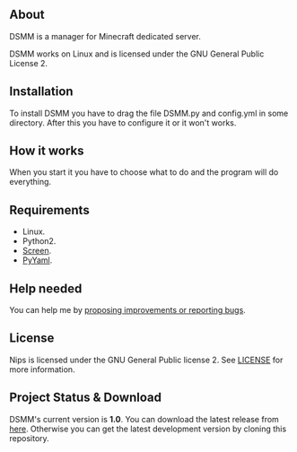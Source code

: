 ## About
DSMM is a manager for Minecraft dedicated server.

DSMM works on Linux and is licensed under the GNU General Public License 2.

## Installation
To install DSMM you have to drag the file DSMM.py and config.yml in some directory.
After this you have to configure it or it won't works.

## How it works
When you start it you have to choose what to do and the program will do everything.

## Requirements
* Linux.
* Python2.
* <a href="https://www.gnu.org/software/screen/">Screen</a>.
* <a href="http://pyyaml.org/">PyYaml</a>.

## Help needed
You can help me by <a href="https://github.com/Fabrimat/DSMM/issues">proposing improvements or reporting bugs</a>.

## License
Nips is licensed under the GNU General Public license 2. See [LICENSE](LICENSE) for more information.

## Project Status & Download
DSMM's current version is **1.0**. You can download the latest release from <a href="https://github.com/Fabrimat/DSMM/releases/tag/1.0">here</a>. Otherwise you can get the latest development version by cloning this repository.
